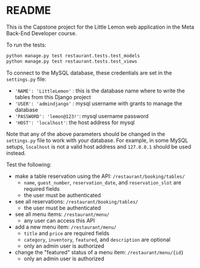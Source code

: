 # README

This is the Capstone project for the Little Lemon web application in the Meta Back-End Developer course.


To run the tests:

```bash
python manage.py test restaurant.tests.test_models
python manage.py test restaurant.tests.test_views
```


To connect to the MySQL database, these credentials are set in the `settings.py` file:

- `'NAME': 'LittleLemon'` : this is the database name where to write the tables from this Django project
- `'USER': 'admindjango'` : mysql username with grants to manage the database
- `'PASSWORD': 'lemon@123!'`: mysql username password
- `'HOST': 'localhost'`: the host address for mysql

Note that any of the above parameters should be changed in the `settings.py` file to work with your database.
For example, in some MySQL setups, `localhost` is not a valid host address and `127.0.0.1` should be used instead.


Test the following:

- make a table reservation using the API: `/restaurant/booking/tables/`
    + `name`, `guest_number`, `reservation_date`, and `reservation_slot` are required fields
    + the user must be authenticated
- see all reservations: `/restaurant/booking/tables/`
    + the user must be authenticated
- see all menu items: `/restaurant/menu/`
    + any user can access this API
- add a new menu item: `/restaurant/menu/`
    + `title` and `price` are required fields
    + `category`, `inventory`, `featured`, and `description` are optional
    + only an admin user is authorized
- change the "featured" status of a menu item: `/restaurant/menu/{id}`
    + only an admin user is authorized
